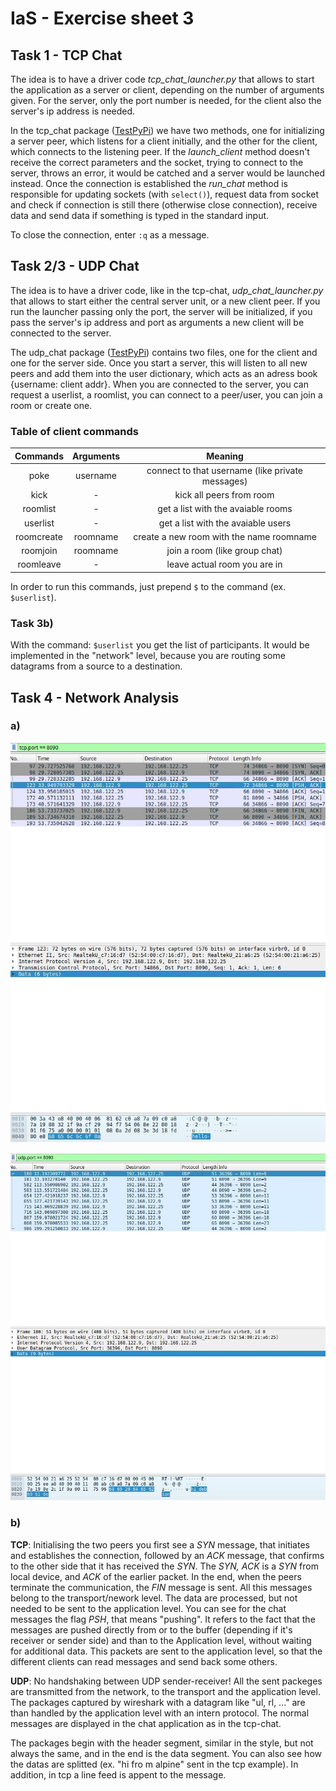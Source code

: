 # IaS - Exercise sheet 3

## Task 1 - TCP Chat
The idea is to have a driver code *tcp_chat_launcher.py* that allows to start the application as a server or client, depending on the number of arguments given. For the server, only the port number is needed, for the client also the server's ip address is needed.

In the tcp_chat package ([TestPyPi](https://test.pypi.org/project/tcp-chat-tobi-ruben/)) we have two methods, one for initializing a server peer, which listens for a client initially, and the other for the client, which connects to the listening peer.
If the *launch_client* method doesn't receive the correct parameters and the socket, trying to connect to the server, throws an error, it would be catched and a server would be launched instead.
Once the connection is established the *run_chat* method is responsible for updating sockets (with `select()`), request data from socket and check if connection is still there (otherwise close connection), receive data and send data if something is typed in the standard input.

To close the connection, enter `:q` as a message.

## Task 2/3 - UDP Chat
The idea is to have a driver code, like in the tcp-chat, *udp_chat_launcher.py* that allows to start either the central server unit, or a new client peer. If you run the launcher passing only the port, the server will be initialized, if you pass the server's ip address and port as arguments a new client will be connected to the server.

The udp_chat package ([TestPyPi](https://test.pypi.org/project/udp-chat-tobi-ruben/)) contains two files, one for the client and one for the server side.
Once you start a server, this will listen to all new peers and add them into the user dictionary, which acts as an adress book {username: client addr}.
When you are connected to the server, you can request a userlist, a roomlist, you can connect to a peer/user, you can join a room or create one.

### Table of client commands
| **Commands** | **Arguments** |                    **Meaning**                   |
|:------------:|:-------------:|:------------------------------------------------:|
| poke         | username      | connect to that username (like private messages) |
| kick         | -             | kick all peers from room                         |
| roomlist     | -             | get a list with the avaiable rooms               |
| userlist     | -             | get a list with the avaiable users               |
| roomcreate   | roomname      | create a new room with the name roomname         |
| roomjoin     | roomname      | join a room (like group chat)                    |
| roomleave    | -             | leave actual room you are in                     |

In order to run this commands, just prepend `$` to the command (ex. `$userlist`).

### Task 3b)
With the command: `$userlist` you get the list of participants. It would be implemented in the "network" level, because you are routing some datagrams from a source to a destination.

## Task 4 - Network Analysis
### a)

![](tcp-1.jpg)

![](udp-1.jpg)

### b)
**TCP**: Initialising the two peers you first see a *SYN* message, that initiates and establishes the connection, followed by an *ACK* message, that confirms to the other side that it has received the *SYN*. The *SYN, ACK* is a *SYN* from local device, and *ACK* of the earlier packet. In the end, when the peers terminate the communication, the *FIN* message is sent. All this messages belong to the transport/nework level. The data are processed, but not needed to be sent to the application level.
You can see for the chat messages the flag *PSH*, that means "pushing". It refers to the fact that the messages are pushed directly from or to the buffer (depending if it's receiver or sender side) and than to the Application level, without waiting for additional data. This packets are sent to the application level, so that the different clients can read messages and send back some others.

**UDP**: No handshaking between UDP sender-receiver! All the sent packeges are transmitted from the network, to the transport and the application level. The packages captured by wireshark with a datagram like "ul, rl, ..." are than handled by the application level with an intern protocol. The normal messages are displayed in the chat application as in the tcp-chat.

The packages begin with the header segment, similar in the style, but not always the same, and in the end is the data segment. You can also see how the datas are splitted (ex. "hi fro m alpine" sent in the tcp example). In addition, in tcp a line feed is appent to the message.
